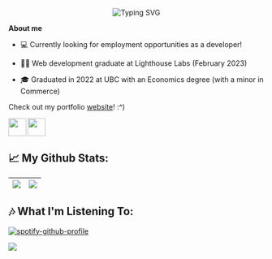 <p align="center">
<img align="center" src="https://readme-typing-svg.herokuapp.com?font=Helvetica+Neue&weight=500&size=25&duration=2500&pause=250&color=0002fd&center=true&vCenter=true&multiline=true&repeat=false&width=435&height=100&lines=Jimmy+Zhang;Full-Stack+Developer" alt="Typing SVG" />
</p>

**About me**

- 💻 Currently looking for employment opportunities as a developer!

- 👨‍💻 Web development graduate at Lighthouse Labs (February 2023)

- 🎓 Graduated in 2022 at UBC with an Economics degree (with a minor in Commerce)

<!-- - 📈 Learning TypeScript and Next.js building a Tiktok clone (find that [here](https://github.com/jimmyzhng/tiktok-clone)) -->

Check out my portfolio [website](https://www.jimmyzhng.com)! :^)

<a href="https://www.linkedin.com/in/jimmyzhng/">
<img align="left" src="https://cdn-icons-png.flaticon.com/512/145/145807.png" width="35px"/>
</a>

<a href="mailto:jimmyzhang1@hotmail.com"><img src="https://cdn-icons-png.flaticon.com/512/9068/9068642.png" width="35px"/></a>

## 📈 My Github Stats:

| <a><img align="center" src="https://github-readme-stats.vercel.app/api?username=jimmyzhng&show_icons=true&include_all_commits=true&theme=graywhite&hide_border=true"/></a> | <a><img align="center" src="https://github-readme-stats.vercel.app/api/top-langs/?username=jimmyzhng&layout=compact&theme=graywhite&hide_border=true" /></a> |
| -------------------------------------------------------------------------------------------------------------------------------------------------------------------------- | ------------------------------------------------------------------------------------------------------------------------------------------------------------ |

## 🎶 What I'm Listening To:

[![spotify-github-profile](https://spotify-github-profile.vercel.app/api/view?uid=jimmyzhng&cover_image=true&theme=natemoo-re&show_offline=false&background_color=121212&interchange=true&bar_color=53b14f&bar_color_cover=false)](https://spotify-github-profile.vercel.app/api/view?uid=jimmyzhng&redirect=true)

![](https://komarev.com/ghpvc/?username=jimmyzhng&color=lightgrey)
